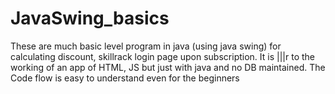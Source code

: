# JavaSwing_basics
These are much basic level program in java (using java swing) for calculating discount, skillrack login page upon subscription. It is |||r to the working of an app of HTML, JS but just with java and no DB maintained. The Code flow is easy to understand even for the beginners

